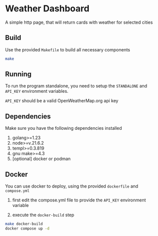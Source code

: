 # Weather Dashboard


A simple http page, that will return cards with weather for selected cities

## Build

Use the provided `Makefile` to build all necessary components

```bash
make
```

## Running

To run the program standalone, you need to setup the `STANDALONE` and `API_KEY` environment variables.

`API_KEY` should be a valid OpenWeatherMap.org api key

## Dependencies

Make sure you have the following dependencies installed

1. golang>=1.23
2. node>=v.21.6.2
3. templ>=0.3.819
4. gnu make>=4.3
5. [optional] docker or podman


## Docker

You can use docker to deploy, using the provided `dockerfile` and `compose.yml`

1. first edit the compose.yml file to provide the `API_KEY` environment variable

2. execute the `docker-build` step 

```bash
make docker-build
docker compose up -d
```


